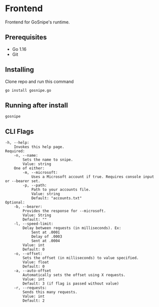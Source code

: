 # Frontend
Frontend for GoSnipe's runtime.

## Prerequisites
 - Go 1.16
 - Git
 
## Installing

Clone repo and run this command
```
go install gosnipe.go
```

## Running after install
`gosnipe`

## CLI Flags

```
-h, --help:
	Invokes this help page.
Required:
	-n, --name:
		Sets the name to snipe.
		Value: string
	One of either:
		-m, --microsoft:
			Uses a Microsoft account if true. Requires console input or --bearer set.
		-p, --path:
			Path to your accounts file.
			Value: string
			Default: "accounts.txt"
Optional:
	-b, --bearer:
		Provides the response for --microsoft.
		Value: String
		Default: ""
	-l, --speed-limit:
		Delay between requests (in milliseconds). Ex:
			Sent at .0001
			Delay of .0003
			Sent at .0004
		Value: int
		Default: 0
	-o, --offset:
		Sets the offset (in milliseconds) to value specified.
		Value: float
		Default: 0
	-a, --auto-offset
		Automatically sets the offset using X requests.
		Value: int
		Default: 3 (if flag is passed without value)
	-r, --requests:
		Sends this many requests.
		Value: int
		Default: 2
```

